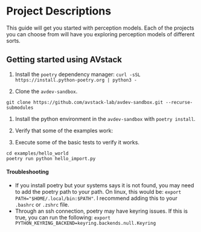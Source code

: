# Project Descriptions

This guide will get you started with perception models. Each of the projects you can choose from will have you exploring perception models of different sorts.

## Getting started using AVstack

1. Install the `poetry` dependency manager: `curl -sSL https://install.python-poetry.org | python3 -`

1. Clone the `avdev-sandbox`.
```
git clone https://github.com/avstack-lab/avdev-sandbox.git --recurse-submodules
```

1. Install the python environment in the `avdev-sandbox` with `poetry install`.

1. Verify that some of the examples work:

1. Execute some of the basic tests to verify it works.
```
cd examples/hello_world
poetry run python hello_import.py
```

#### Troubleshooting

- If you install poetry but your systems says it is not found, you may need to add the poetry path to your path. On linux, this would be: `export PATH="$HOME/.local/bin:$PATH"`. I recommend adding this to your `.bashrc` or `.zshrc` file.
- Through an ssh connection, poetry may have keyring issues. If this is true, you can run the following: `export PYTHON_KEYRING_BACKEND=keyring.backends.null.Keyring`



